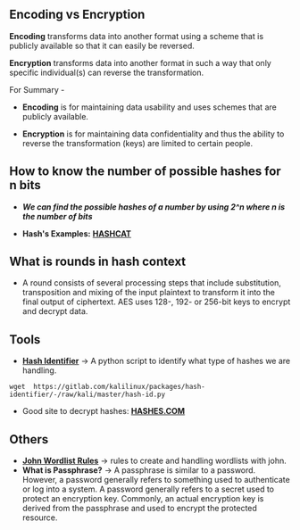 ## Encoding vs Encryption

**Encoding** transforms data into another format using a scheme that is publicly available so that it can easily be reversed.

**Encryption** transforms data into another format in such a way that only specific individual(s) can reverse the transformation.

For Summary -

- **Encoding** is for maintaining data usability and uses schemes that are publicly available.

- **Encryption** is for maintaining data confidentiality and thus the ability to reverse the transformation (keys) are limited to certain people.


## How to know the number of possible hashes for n bits
- ***We can find the possible hashes of a number by using 2^n where n is the number of bits***

- **Hash's Examples:** **[HASHCAT](https://hashcat.net/wiki/doku.php?id=example_hashes)**

## What is rounds in hash context

- A round consists of several processing steps that include substitution, transposition and mixing of the input plaintext to transform it into the final output of ciphertext. AES uses 128-, 192- or 256-bit keys to encrypt and decrypt data.


## Tools 

 - **[Hash Identifier](https://gitlab.com/kalilinux/packages/hash-identifier/-/tree/kali/master)** -> A python script to identify what type of hashes we are handling.

```
wget  https://gitlab.com/kalilinux/packages/hash-identifier/-/raw/kali/master/hash-id.py
```

- Good site to decrypt hashes: **[HASHES.COM](https://hashes.com/en/decrypt/hash)**

## Others 

- **[John Wordlist Rules](https://www.openwall.com/john/doc/RULES.shtml)** -> rules to create and handling wordlists with john.
- **What is Passphrase?** -> A passphrase is similar to a password. However, a password generally refers to something used to authenticate or log into a system. A password generally refers to a secret used to protect an encryption key. Commonly, an actual encryption key is derived from the passphrase and used to encrypt the protected resource.
